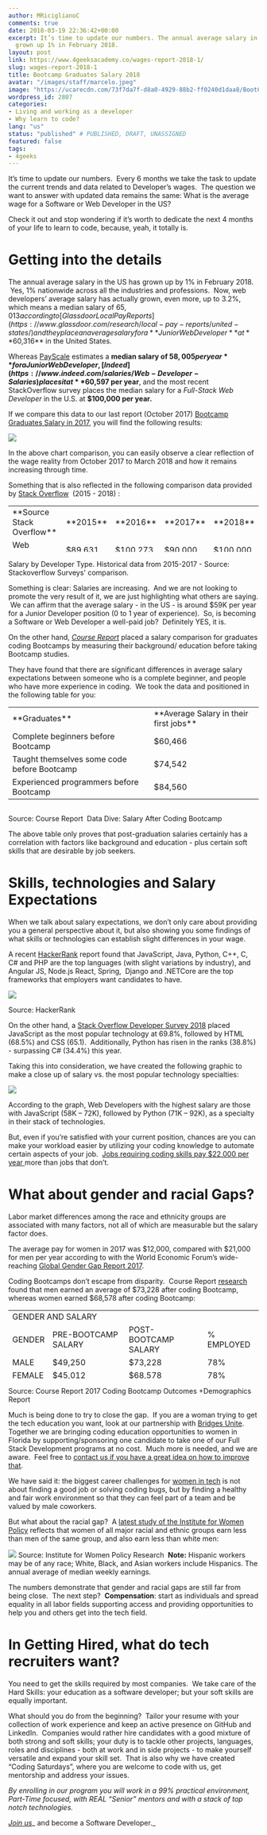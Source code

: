 ```yaml
---
author: MRiciglianoC
comments: true
date: 2018-03-19 22:36:42+00:00
excerpt: It’s time to update our numbers. The annual average salary in the US has
  grown up 1% in February 2018.
layout: post
link: https://www.4geeksacademy.co/wages-report-2018-1/
slug: wages-report-2018-1
title: Bootcamp Graduates Salary 2018
avatar: "/images/staff/marcelo.jpeg"
image: "https://ucarecdn.com/73f7da7f-d8a0-4929-88b2-ff0240d1daa8/BootCamp2018021.jpg"
wordpress_id: 2807
categories:
- Living and working as a developer
- Why learn to code?
lang: "us"
status: "published" # PUBLISHED, DRAFT, UNASSIGNED
featured: false
tags:
- 4geeks
---
```


It’s time to update our numbers.  Every 6 months we take the task to update the current trends and data related to Developer’s wages.  The question we want to answer with updated data remains the same: What is the average wage for a Software or Web Developer in the US?

Check it out and stop wondering if it’s worth to dedicate the next 4 months of your life to learn to code, because, yeah, it totally is.


# Getting into the details


The annual average salary in the US has grown up by 1% in February 2018.  Yes, 1% nationwide across all the industries and professions.  Now, web developers’ average salary has actually grown, even more, up to 3.2%, which means a median salary of $65,013 according to [Glassdoor Local Pay Reports](https://www.glassdoor.com/research/local-pay-reports/united-states/) and they place an average salary for a **Junior Web Developer **at** $60,316** in the United States.

Whereas [PayScale](https://www.payscale.com/research/US/Job=Web_Developer/Salary) estimates a **median salary of $58,005 per year** for a Junior Web Developer,  [Indeed](https://www.indeed.com/salaries/Web-Developer-Salaries) places it at **$60,597 per year**, and the most recent StackOverflow survey places the median salary for a _Full-Stack Web Developer_ in the U.S. at **$100,000 per year.**

If we compare this data to our last report (October 2017) [Bootcamp Graduates Salary in 2017](https://www.4geeksacademy.co/pay-tuition-4geeks-2/), you will find the following results:

![](https://ucarecdn.com/cd793753-0b98-46b0-9d80-d1303dc78e9e/ScreenShot20180319at63214PMe1521498827339.png)

In the above chart comparison, you can easily observe a clear reflection of the wage reality from October 2017 to March 2018 and how it remains increasing through time.

Something that is also reflected in the following comparison data provided by [Stack Overflow](https://insights.stackoverflow.com/survey/2017#overview)  (2015 - 2018) :
<table width="482" style="height: 93px;" class="table table-striped aligncenter" >
<tbody >
<tr >

<td >**Source Stack Overflow**
</td>

<td >**2015**
</td>

<td >**2016**
</td>

<td >**2017**
</td>

<td >**2018**
</td>
</tr>
<tr >

<td >Web Developer
</td>

<td >$89,631
</td>

<td >$100,273
</td>

<td >$90,000
</td>

<td >$100,000
</td>
</tr>
</tbody>
</table>



Salary by Developer Type. Historical data from 2015-2017 - Source: Stackoverflow Surveys' comparison.




Something is clear: Salaries are increasing.  And we are not looking to promote the very result of it, we are just highlighting what others are saying.  We can affirm that the average salary - in the US - is around $59K per year for a Junior Developer position (0 to 1 year of experience).  So, is becoming a Software or Web Developer a well-paid job?  Definitely YES, it is.

On the other hand, _[Course Report](https://www.coursereport.com/blog/salaries-after-coding-bootcamp)_ placed a salary comparison for graduates coding Bootcamps by measuring their background/ education before taking Bootcamp studies.

They have found that there are significant differences in average salary expectations between someone who is a complete beginner, and people who have more experience in coding.  We took the data and positioned in the following table for you:
<table width="610" style="height: 200px;" class="table table-striped aligncenter" >
<tbody >
<tr >

<td >**Graduates**
</td>

<td >**Average Salary in their first jobs**
</td>
</tr>
<tr >

<td >Complete beginners before Bootcamp
</td>

<td >$60,466
</td>
</tr>
<tr >

<td >Taught themselves some code before Bootcamp
</td>

<td >$74,542
</td>
</tr>
<tr >

<td >Experienced programmers before Bootcamp
</td>

<td >$84,560
</td>
</tr>
</tbody>
</table>



Source: Course Report  Data Dive: Salary After Coding Bootcamp


The above table only proves that post-graduation salaries certainly has a correlation with factors like background and education - plus certain soft skills that are desirable by job seekers.


# Skills, technologies and Salary Expectations


When we talk about salary expectations, we don’t only care about providing you a general perspective about it, but also showing you some findings of what skills or technologies can establish slight differences in your wage.

A recent [HackerRank](https://research.hackerrank.com/developer-skills/2018/) report found that JavaScript, Java, Python, C++, C, C# and PHP are the top languages (with slight variations by industry), and Angular JS, Node.js React, Spring,  Django and .NETCore are the top frameworks that employers want candidates to have.

![](https://ucarecdn.com/3fa393f1-08bd-4fb2-9484-1da1fcf9b56b/GRAFICA011768x484.jpg)


Source: HackerRank




On the other hand, a [Stack Overflow Developer Survey 2018](https://insights.stackoverflow.com/survey/2018/#most-popular-technologies) placed JavaScript as the most popular technology at 69.8%, followed by HTML (68.5%) and CSS (65.1).  Additionally, Python has risen in the ranks (38.8%) - surpassing C# (34.4%) this year.

Taking this into consideration, we have created the following graphic to make a close up of salary vs. the most popular technology specialties:

![](https://ucarecdn.com/d0330904-b779-44fe-b776-eb465e9973d1/BOOTCAMP201801768x505.png)

According to the graph, Web Developers with the highest salary are those with JavaScript (58K – 72K), followed by Python (71K – 92K), as a specialty in their stack of technologies.

But, even if you’re satisfied with your current position, chances are you can make your workload easier by utilizing your coding knowledge to automate certain aspects of your job.  [Jobs requiring coding skills pay $22,000 per year ](https://www.monster.com/career-advice/article/coding-skills-land-high-paying-jobs-0916)more than jobs that don’t.


# What about gender and racial Gaps? 


Labor market differences among the race and ethnicity groups are associated with many factors, not all of which are measurable but the salary factor does.

The average pay for women in 2017 was $12,000, compared with $21,000 for men per year according to with the World Economic Forum’s wide-reaching [Global Gender Gap Report 2017](http://reports.weforum.org/global-gender-gap-report-2017/global-gender-gap-index-2017/).

Coding Bootcamps don’t escape from disparity.  Course Report [research](https://www.coursereport.com/blog/salaries-after-coding-bootcamp) found that men earned an average of $73,228 after coding Bootcamp, whereas women earned $68,578 after coding Bootcamp:
<table width="600" style="height: 138px;" class="table table-striped" >
<tbody >
<tr >

<td colspan="4" >GENDER AND SALARY
</td>
</tr>
<tr >

<td >GENDER
</td>

<td >PRE-BOOTCAMP SALARY
</td>

<td >POST-BOOTCAMP SALARY
</td>

<td >% EMPLOYED
</td>
</tr>
<tr >

<td >MALE
</td>

<td >$49,250
</td>

<td >$73,228
</td>

<td >78%
</td>
</tr>
<tr >

<td >FEMALE
</td>

<td >$45,012
</td>

<td >$68,578
</td>

<td >78%
</td>
</tr>
</tbody>
</table>


Source: Course Report 2017 Coding Bootcamp Outcomes +Demographics Report


Much is being done to try to close the gap.  If you are a woman trying to get the tech education you want, look at our partnership with [Bridges Unite](https://www.bridgesunite.com/).  Together we are bringing coding education opportunities to women in Florida by supporting/sponsoring one candidate to take one of our Full Stack Development programs at no cost.  Much more is needed, and we are aware.  Feel free to [contact us if you have a great idea on how to improve that](mailto:info@4geeksacademy.com). 

We have said it: the biggest career challenges for [women in tech](https://www.4geeksacademy.co/women-in-tech-2017/) is not about finding a good job or solving coding bugs, but by finding a healthy and fair work environment so that they can feel part of a team and be valued by male coworkers.

But what about the racial gap?  A [latest study of the Institute for Women Policy](https://iwpr.org/publications/gender-wage-gap-2017-race-ethnicity/) reflects that women of all major racial and ethnic groups earn less than men of the same group, and also earn less than white men:

![](https://ucarecdn.com/f35dc277-9384-4e06-a015-d83d60e24c73/ScreenShot20180320at101254AM.png)
Source: Institute for Women Policy Research  **Note:** Hispanic workers may be of any race; White, Black, and Asian workers include Hispanics. The annual average of median weekly earnings. 

The numbers demonstrate that gender and racial gaps are still far from being close.  The next step?  **Compensation**: start as individuals and spread equality in all labor fields supporting access and providing opportunities to help you and others get into the tech field.


# In Getting Hired, what do tech recruiters want?


You need to get the skills required by most companies.  We take care of the Hard Skills: your education as a software developer; but your soft skills are equally important.

What should you do from the beginning?  Tailor your resume with your collection of work experience and keep an active presence on GitHub and LinkedIn.  Companies would rather hire candidates with a good mixture of both strong and soft skills; your duty is to tackle other projects, languages, roles and disciplines - both at work and in side projects - to make yourself versatile and expand your skill set.  That is also why we have created “Coding Saturdays”, where you are welcome to code with us, get mentorship and address your issues.

_By enrolling in our program you will work in a 99% practical environment, Part-Time focused, with REAL “Senior” mentors and with a stack of top notch technologies._

[_Join us_](https://www.4geeksacademy.co/apply/)_ and become a Software Developer._
